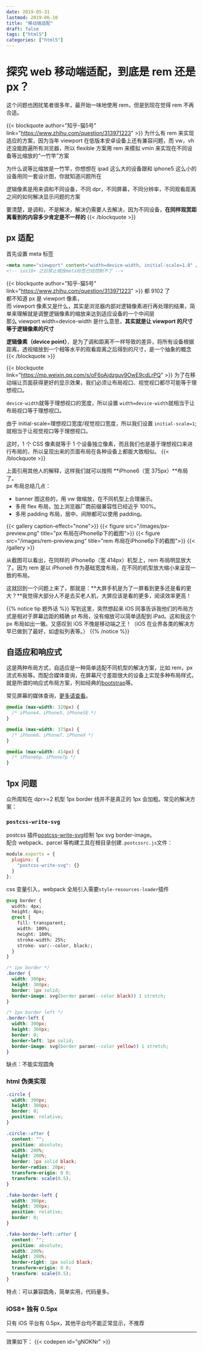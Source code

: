```yaml
---
date: 2019-05-31
lastmod: 2019-06-10
title: "移动端适配"
draft: false
tags: ["html5"]
categories: ["html5"]
---
```


# 探究 web 移动端适配，到底是 rem 还是 px？

这个问题也困扰笔者很多年，最开始一味地使用 rem，但是到现在觉得 rem 不再合适。

{{< blockquote author="知乎-猫5号" link="https://www.zhihu.com/question/313971223" >}}
为什么有 rem 来实现适应的方案，因为当年 viewport 在低版本安卓设备上还有兼容问题，而 vw，vh 还没能跑遍所有浏览器，所以 flexible 方案用 rem 来模拟 vmin 来实现在不同设备等比缩放的“一竹竿”方案

为什么说等比缩放是一竹竿，你想想在 ipad 这么大的设备跟和 iphone5 这么小的设备用同一套设计图，你就知道问题所在

逻辑像素是用来调和不同设备，不同 dpr，不同屏幕，不同分辨率，不同观看距离之间的如何解决显示问题的方案

要清楚，是调和，不是解决，解决仍需要人去解决，因为不同设备，**在同样观赏距离看到的内容多少肯定是不一样的**
{{< /blockquote >}}

## px 适配

首先设置 meta 标签

```html
<meta name="viewport" content="width=device-width, initial-scale=1.0" />
<!-- ios10+ 之后禁止缩放meta标签已经控制不了 -->
```

{{< blockquote author="知乎-猫5号" link="https://www.zhihu.com/question/313971223" >}}
都 9102 了  
都不知道 px 是 viewport 像素，  
而 viewport 像素又是什么，其实是浏览器内部对逻辑像素进行再处理的结果，简单来理解就是调整逻辑像素的缩放来达到适应设备的一个中间层  
那么 viewport width=device-width 是什么意思，**其实就是让 viewport 的尺寸等于逻辑像素的尺寸**

**逻辑像素（device point）**，是为了调和距离不一样导致的差异，将所有设备根据距离，透视缩放到一个相等水平的观看距离之后得到的尺寸，是一个抽象的概念
{{< /blockquote >}}

{{< blockquote  link="https://mp.weixin.qq.com/s/oF6oAjdzguv9OwE9cdLrPQ" >}}
为了在移动端让页面获得更好的显示效果，我们必须让布局视口、视觉视口都尽可能等于理想视口。

`device-width`就等于理想视口的宽度，所以设置 `width=device-width`就相当于让布局视口等于理想视口。

由于 initial-scale=理想视口宽度/视觉视口宽度，所以我们设置 `initial-scale=1`;就相当于让视觉视口等于理想视口。

这时，1 个 CSS 像素就等于 1 个设备独立像素，而且我们也是基于理想视口来进行布局的，所以呈现出来的页面布局在各种设备上都能大致相似。
{{< /blockquote >}}

上面引用其他人的解释，这样我们就可以按照 **iPhone6（宽 375px）**布局了。  
px 布局总结几点：

- banner 图这些的，用 vw 做缩放，在不同机型上合理展示。
- 多用 flex 布局，加上浏览器厂商前缀兼容性已经近乎 100%。
- 多用 padding 布局，居中、间隙都可以使用 padding。

{{< gallery caption-effect="none">}}
{{< figure src="/images/px-preview.png" title="px 布局在iPhone6p下的截图">}}
{{< figure src="/images/rem-preview.png" title="rem 布局在iPhone6p下的截图">}}
{{< /gallery >}}

从截图可以看出，在同样的 iPhone6p（宽 414px）机型上，rem 布局明显放大了。因为 rem 是以 iPhone6 作为基础宽度布局，在不同的机型放大缩小来呈现一致的布局。

这就回到一个问题上来了，那就是：**大屏手机是为了一屏看到更多还是看的更大？**我觉得大部分人不是去买老人机，大屏应该是看的更多，阅读效率更高！

{{% notice tip 题外话 %}}
写到这里，突然想起来 iOS 同事告诉我他们的布局方式是相对于屏幕边距的精确 pt 布局，没有缩放可以简单适配到 iPad。这和我这个 px 布局如出一辙。又感叹到 iOS 不愧是移动端之王！（iOS 在业界各类的解决方早已做到了最好，如虚拟列表等。）
{{% /notice %}}

## 自适应和响应式

这是两种布局方式，自适应是一种简单适配不同机型的解决方案，比如 rem，px 流式布局等。而配合媒体查询，在屏幕尺寸差距很大的设备上实现多种布局样式，就是所谓的响应式布局方案，列如经典的[bootstrap](https://getbootstrap.com/)等。

常见屏幕的媒体查询，[更多请查看](http://stephen.io/mediaqueries/)。

```css
@media (max-width: 320px) {
  /* iPhone4、iPhone5、iPhoneSE */
}

@media (max-width: 375px) {
  /* iPhone6、iPhone7、iPhoneX */
}

@media (max-width: 414px) {
  /* iPhone6p、iPhone7p */
}
```

## 1px 问题

众所周知在 dpr>=2 机型 1px border 线并不是真正的 1px 会加粗。常见的解决方案：

### `postcss-write-svg`

postcss 插件[postcss-write-svg](https://www.npmjs.com/package/postcss-write-svg)绘制 1px svg border-image。  
配合 webpack、parcel 等构建工具在根目录创建`.postcssrc.js`文件：

```js
module.exports = {
  plugins: {
    "postcss-write-svg": {}
  }
};
```

css 变量引入，webpack 全局引入需要`style-resources-loader`插件

```css
@svg border {
  width: 4px;
  height: 4px;
  @rect {
    fill: transparent;
    width: 100%;
    height: 100%;
    stroke-width: 25%;
    stroke: var(--color, black);
  }
}

/* 1px border */
.border {
  width: 300px;
  height: 300px;
  border: 1px solid;
  border-image: svg(border param(--color black)) 1 stretch;
}

/* 1px border left */
.border-left {
  width: 300px;
  height: 300px;
  border: 0;
  border-left: 1px solid;
  border-image: svg(border param(--color yellow)) 1 stretch;
}
```

缺点：不能实现圆角

### html 伪类实现

```css
.circle {
  width: 300px;
  height: 300px;
  border: 0;
  position: relative;
}

.circle::after {
  content: "";
  position: absolute;
  width: 200%;
  height: 200%;
  border: 1px solid black;
  border-radius: 20px;
  transform-origin: 0 0;
  transform: scale(0.5);
}

.fake-border-left {
  width: 300px;
  height: 300px;
  position: relative;
  border: 0;
}

.fake-border-left::after {
  content: "";
  position: absolute;
  width: 200%;
  height: 200%;
  border-right: 1px solid black;
  transform-origin: 0 0;
  transform: scale(0.5);
}
```

特点：可以兼容圆角，简单实用，代码量多。

### iOS8+ 独有 0.5px

只有 iOS 平台有 0.5px，其他平台均不能正常显示，不推荐

---

效果如下：
{{< codepen id="gNOKNr" >}}

